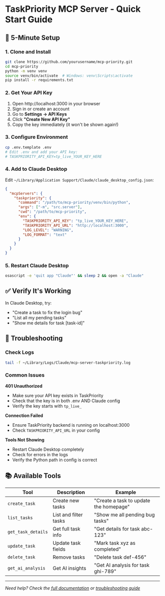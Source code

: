 # TaskPriority MCP Server - Quick Start Guide

## 🚀 5-Minute Setup

### 1. Clone and Install
```bash
git clone https://github.com/yourusername/mcp-priority.git
cd mcp-priority
python -m venv venv
source venv/bin/activate  # Windows: venv\Scripts\activate
pip install -r requirements.txt
```

### 2. Get Your API Key
1. Open http://localhost:3000 in your browser
2. Sign in or create an account
3. Go to **Settings → API Keys**
4. Click **"Create New API Key"**
5. Copy the key immediately (it won't be shown again!)

### 3. Configure Environment
```bash
cp .env.template .env
# Edit .env and add your API key:
# TASKPRIORITY_API_KEY=tp_live_YOUR_KEY_HERE
```

### 4. Add to Claude Desktop
Edit `~/Library/Application Support/Claude/claude_desktop_config.json`:
```json
{
  "mcpServers": {
    "taskpriority": {
      "command": "/path/to/mcp-priority/venv/bin/python",
      "args": ["-m", "src.server"],
      "cwd": "/path/to/mcp-priority",
      "env": {
        "TASKPRIORITY_API_KEY": "tp_live_YOUR_KEY_HERE",
        "TASKPRIORITY_API_URL": "http://localhost:3000",
        "LOG_LEVEL": "WARNING",
        "LOG_FORMAT": "text"
      }
    }
  }
}
```

### 5. Restart Claude Desktop
```bash
osascript -e 'quit app "Claude"' && sleep 2 && open -a "Claude"
```

## ✅ Verify It's Working

In Claude Desktop, try:
- "Create a task to fix the login bug"
- "List all my pending tasks"
- "Show me details for task [task-id]"

## 🔧 Troubleshooting

### Check Logs
```bash
tail -f ~/Library/Logs/Claude/mcp-server-taskpriority.log
```

### Common Issues

**401 Unauthorized**
- Make sure your API key exists in TaskPriority
- Check that the key is in both .env AND Claude config
- Verify the key starts with `tp_live_`

**Connection Failed**
- Ensure TaskPriority backend is running on localhost:3000
- Check `TASKPRIORITY_API_URL` in your config

**Tools Not Showing**
- Restart Claude Desktop completely
- Check for errors in the logs
- Verify the Python path in config is correct

## 📚 Available Tools

| Tool | Description | Example |
|------|-------------|---------|
| `create_task` | Create new tasks | "Create a task to update the homepage" |
| `list_tasks` | List and filter tasks | "Show me all pending bug tasks" |
| `get_task_details` | Get full task info | "Get details for task abc-123" |
| `update_task` | Update task fields | "Mark task xyz as completed" |
| `delete_task` | Remove tasks | "Delete task def-456" |
| `get_ai_analysis` | Get AI insights | "Get AI analysis for task ghi-789" |

---
*Need help? Check the [full documentation](./PROJECT_INDEX.md) or [troubleshooting guide](./ai_docs/logs/claude_desktop_setup_troubleshooting.md)*